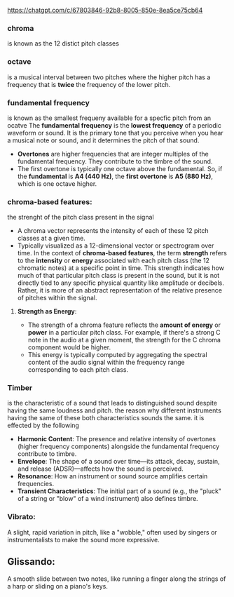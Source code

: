 https://chatgpt.com/c/67803846-92b8-8005-850e-8ea5ce75cb64

### chroma
is known as the 12 distict pitch classes


### octave
is a musical interval between two pitches where the higher pitch has a frequency that is **twice** the frequency of the lower pitch.


### fundamental frequency
is known as the smallest frequeny available for a specfic pitch from an ocatve
The **fundamental frequency** is the **lowest frequency** of a periodic waveform or sound. It is the primary tone that you perceive when you hear a musical note or sound, and it determines the pitch of that sound.
- **Overtones** are higher frequencies that are integer multiples of the fundamental frequency. They contribute to the timbre of the sound.
- The first overtone is typically one octave above the fundamental. So, if the **fundamental** is **A4 (440 Hz)**, the **first overtone** is **A5 (880 Hz)**, which is one octave higher.


### chroma-based features:
the strenght of the pitch class present in the signal
- A chroma vector represents the intensity of each of these 12 pitch classes at a given time.
- Typically visualized as a 12-dimensional vector or spectrogram over time.
In the context of **chroma-based features**, the term **strength** refers to the **intensity** or **energy** associated with each pitch class (the 12 chromatic notes) at a specific point in time. This strength indicates how much of that particular pitch class is present in the sound, but it is not directly tied to any specific physical quantity like amplitude or decibels. Rather, it is more of an abstract representation of the relative presence of pitches within the signal.
1. **Strength as Energy**:
    
    - The strength of a chroma feature reflects the **amount of energy** or **power** in a particular pitch class. For example, if there's a strong C note in the audio at a given moment, the strength for the C chroma component would be higher.
    - This energy is typically computed by aggregating the spectral content of the audio signal within the frequency range corresponding to each pitch class.


### Timber
is the characteristic of a sound that leads to distinguished sound  despite having the same loudness and pitch. the reason why different instruments having the same of these both characteristics sounds the same. it is effected by the following
- **Harmonic Content**: The presence and relative intensity of overtones (higher frequency components) alongside the fundamental frequency contribute to timbre.
- **Envelope**: The shape of a sound over time—its attack, decay, sustain, and release (ADSR)—affects how the sound is perceived.
- **Resonance**: How an instrument or sound source amplifies certain frequencies.
- **Transient Characteristics**: The initial part of a sound (e.g., the "pluck" of a string or "blow" of a wind instrument) also defines timbre.

### Vibrato:
A slight, rapid variation in pitch, like a "wobble," often used by singers or instrumentalists to make the sound more expressive.
    
## Glissando:
A smooth slide between two notes, like running a finger along the strings of a harp or sliding on a piano's keys.